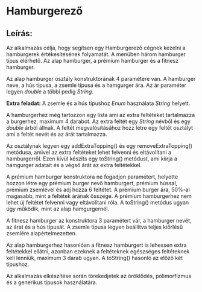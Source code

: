# Hamburgerező

## Leírás:

Az alkalmazás célja, hogy segítsen egy Hamburgerező cégnek kezelni a hamburgerek értékesítésének folyamatát. A menüben
három hamburger típus elérhető. Az alap hamburger, a prémium hamburger és a fitnesz hamburger.

Az alap hamburger osztály konstruktorának 4 paramétere van. A hamburger neve, a hús típusa, a zsemle típusa és a
hamgurger ára. Az ár paraméter legyen _double_ a többi pedig _String_.

**Extra feladat:** A zsemle és a hús típushoz _Enum_ használata _String_ helyett.

A hamburgerhez még tartozzon egy lista ami az extra feltéteket tartalmazza a burgerhez, maximum 4 darabot. Az extra
feltét egy _String_ névből és egy _double_ árból állnak. A feltét megvalósításához hozz létre egy feltét osztályt ami a
feltét nevét és az árát tartalmazza.

Az osztálynak legyen egy addExtraTopping() és egy removeExtraTopping() metódusa, amivel az extra feltéteket lehet
felvenni és eltávolítani a hamburgerről. Ezen kívül készíts egy toString() metódust, ami kiírja a hamgurger adatait és a
végső árát az extra feltétekkel.

A prémium hamburger konstruktora ne fogadjon paramétert, helyette hozzon létre egy prémium burger nevő hamburgert,
prémium hússal, prémium zsemlével és adj hozzá 6 feltétet. A prémium burger ára, 50%-al magasabb, mint a feltétek árának
összege. A prémium hamburgerhez nem lehet új feltétet felvenni vagy eltávolítani róla. A toString() metódus ugyan úgy
működik, mint az alap hamgurgernél.

A fitnesz hamburger az konstruktora 3 paramétert vár, a hamburger nevét, az árat és a hús típusát. A zsemle típusa
legyen beállítva teljes kiőrlésű zsemlére alapértelmezetten.

Az alap hamburgerhez hasonlóan a fitnesz hamburgert is lehessen extra feltétekkel ellátni, azonban ezeknek a feltéteknek
egészséges feltéteknek kell lenniük, maximum 3 darab ugyan. A toString() hasonló az előző két típushoz.

Az alkalmazás elkészítése során törekedjetek az öröklődés, polimorfizmus és a generikus típusok használatára.